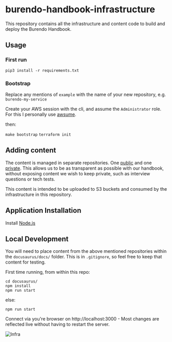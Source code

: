 # burendo-handbook-infrastructure
This repository contains all the infrastructure and content code to build and deploy the Burendo Handbook.

## Usage

### First run
`pip3 install -r requirements.txt`

### Bootstrap

Replace any mentions of `example` with the name of your new repository, e.g. `burendo-my-service`

Create your AWS session with the cli, and assume the `Administrator` role. For this I personally use [awsume](https://awsu.me/).

then:

`make bootstrap`
`terraform init`


## Adding content

The content is managed in separate repositories.  One [public](https://github.com/BurendoUK/burendo-handbook-public) and one [private](https://github.com/BurendoUK/burendo-handbook-private).  This allows us to be as transparent as possible with our handbook, without exposing content we wish to keep private, such as interview questions or tech tests.

This content is intended to be uploaded to S3 buckets and consumed by the infrastructure in this repository.


## Application Installation

Install [Node.js](https://nodejs.org/en/download/)


## Local Development

You will need to place content from the above mentioned repositories within the `docusaurus/docs/` folder.  This is in `.gitignore`, so feel free to keep that content for testing.

First time running, from within this repo:

```
cd docusaurus/
npm install
npm run start
```
else:
```
npm run start
```

Connect via you're browser on http://localhost:3000 - Most changes are reflected live without having to restart the server.


![Infra](handbook.png)
